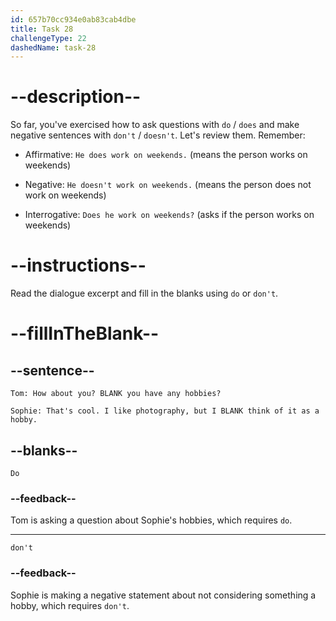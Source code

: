 ```yaml
---
id: 657b70cc934e0ab83cab4dbe
title: Task 28
challengeType: 22
dashedName: task-28
---
```


# --description--

So far, you've exercised how to ask questions with `do` / `does` and make negative sentences with `don't` / `doesn't`. Let's review them. Remember:

- Affirmative: `He does work on weekends.` (means the person works on weekends)

- Negative: `He doesn't work on weekends.` (means the person does not work on weekends)

- Interrogative: `Does he work on weekends?` (asks if the person works on weekends)

# --instructions--

Read the dialogue excerpt and fill in the blanks using `do` or `don't`.

# --fillInTheBlank--

## --sentence--

`Tom: How about you? BLANK you have any hobbies?`

`Sophie: That's cool. I like photography, but I BLANK think of it as a hobby.`

## --blanks--

`Do`

### --feedback--

Tom is asking a question about Sophie's hobbies, which requires `do`.

---

`don't`

### --feedback--

Sophie is making a negative statement about not considering something a hobby, which requires `don't`.
